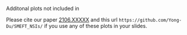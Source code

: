 
Additonal plots not included in 

Please cite our paper [2106.XXXXX](https://arxiv.org/abs/2106.XXXXX) and this url `https://github.com/Yong-Du/SMEFT_NSIs/` if you use any of these plots in your slides.


